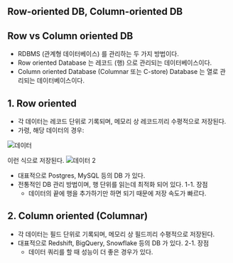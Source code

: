 ## Row-oriented DB, Column-oriented DB

## Row vs Column oriented DB
- RDBMS (관계형 데이터베이스) 를 관리하는 두 가지 방법이다. 
- Row oriented Database 는 레코드 (행) 으로 관리되는 데이터베이스이다.
- Column oriented Database (Columnar 또는 C-store) Database 는 열로 관리되는 데이터베이스이다.

## 1. Row oriented
- 각 데이터는 레코드 단위로 기록되며, 메모리 상 레코드끼리 수평적으로 저장된다. 
- 가령, 해당 데이터의 경우:

![데이터](https://dataschool.com/assets/images/data-modeling-101/row_vs_col_databases/modeling1.png)

이런 식으로 저장된다.
![데이터 2](https://dataschool.com/assets/images/data-modeling-101/row_vs_col_databases/modeling2.png)

- 대표적으로 Postgres, MySQL 등의 DB 가 있다.
- 전통적인 DB 관리 방법이며, 행 단위를 읽는데 최적화 되어 있다. 
1-1. 장점
	- 데이터의 끝에 행을 추가하기만 하면 되기 때문에 저장 속도가 빠르다.


## 2. Column oriented (Columnar)
- 각 데이터는 필드 단위로 기록되며, 메모리 상 필드끼리 수평적으로 저장된다. 
- 대표적으로 Redshift, BigQuery, Snowflake 등의 DB 가 있다. 
2-1. 장점 
	- 데이터 쿼리를 할 때 성능이 더 좋은 경우가 있다. 